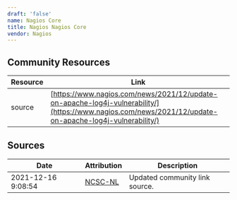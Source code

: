 ```yaml
---
draft: 'false'
name: Nagios Core
title: Nagios Nagios Core
vendor: Nagios
---
```



## Community Resources
| Resource | Link |
| --- | --- |
| source | [https://www.nagios.com/news/2021/12/update-on-apache-log4j-vulnerability/](https://www.nagios.com/news/2021/12/update-on-apache-log4j-vulnerability/) |


## Sources
| Date | Attribution | Description |
| --- | --- | --- |
| 2021-12-16 9:08:54 | [NCSC-NL](https://github.com/NCSC-NL/log4shell/blob/main/software/README.md) | Updated community link source.  |
